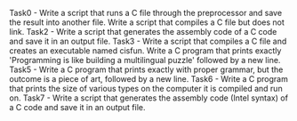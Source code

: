 Task0 - Write a script that runs a C file through the preprocessor and save the result into another file.
Write a script that compiles a C file but does not link.
Task2 - Write a script that generates the assembly code of a C code and save it in an output file.
Task3 - Write a script that compiles a C file and creates an executable named cisfun.
Write a C program that prints exactly 'Programming is like building a multilingual puzzle' followed by a new line.
Task5 - Write a C program that prints exactly with proper grammar, but the outcome is a piece of art, followed by a new line.
Task6 - Write a C program that prints the size of various types on the computer it is compiled and run on.
Task7 - Write a script that generates the assembly code (Intel syntax) of a C code and save it in an output file.
